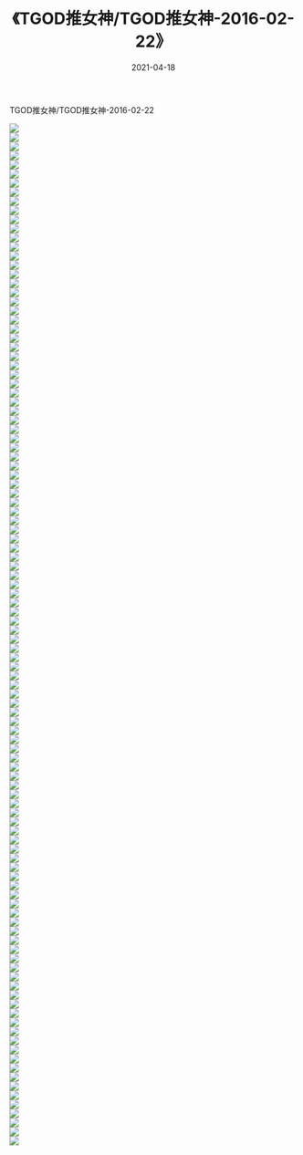 ﻿---
layout: post
title:  《TGOD推女神/TGOD推女神-2016-02-22》
date:   2021-04-18
img: http://img.660000.xyz/Sharelink/网络美图/2021/TGOD推女神/TGOD推女神-2016-02-22/000.jpg
categories: [美女, 清纯, 唯美]
---

TGOD推女神/TGOD推女神-2016-02-22

 ![](http://img.660000.xyz/Sharelink/网络美图/2021/TGOD推女神/TGOD推女神-2016-02-22/001.jpg) <br>![](http://img.660000.xyz/Sharelink/网络美图/2021/TGOD推女神/TGOD推女神-2016-02-22/002.jpg) <br>![](http://img.660000.xyz/Sharelink/网络美图/2021/TGOD推女神/TGOD推女神-2016-02-22/003.jpg) <br>![](http://img.660000.xyz/Sharelink/网络美图/2021/TGOD推女神/TGOD推女神-2016-02-22/004.jpg) <br>![](http://img.660000.xyz/Sharelink/网络美图/2021/TGOD推女神/TGOD推女神-2016-02-22/005.jpg) <br>![](http://img.660000.xyz/Sharelink/网络美图/2021/TGOD推女神/TGOD推女神-2016-02-22/006.jpg) <br>![](http://img.660000.xyz/Sharelink/网络美图/2021/TGOD推女神/TGOD推女神-2016-02-22/007.jpg) <br>![](http://img.660000.xyz/Sharelink/网络美图/2021/TGOD推女神/TGOD推女神-2016-02-22/008.jpg) <br>![](http://img.660000.xyz/Sharelink/网络美图/2021/TGOD推女神/TGOD推女神-2016-02-22/009.jpg) <br>![](http://img.660000.xyz/Sharelink/网络美图/2021/TGOD推女神/TGOD推女神-2016-02-22/010.jpg) <br>![](http://img.660000.xyz/Sharelink/网络美图/2021/TGOD推女神/TGOD推女神-2016-02-22/011.jpg) <br>![](http://img.660000.xyz/Sharelink/网络美图/2021/TGOD推女神/TGOD推女神-2016-02-22/012.jpg) <br>![](http://img.660000.xyz/Sharelink/网络美图/2021/TGOD推女神/TGOD推女神-2016-02-22/013.jpg) <br>![](http://img.660000.xyz/Sharelink/网络美图/2021/TGOD推女神/TGOD推女神-2016-02-22/014.jpg) <br>![](http://img.660000.xyz/Sharelink/网络美图/2021/TGOD推女神/TGOD推女神-2016-02-22/015.jpg) <br>![](http://img.660000.xyz/Sharelink/网络美图/2021/TGOD推女神/TGOD推女神-2016-02-22/016.jpg) <br>![](http://img.660000.xyz/Sharelink/网络美图/2021/TGOD推女神/TGOD推女神-2016-02-22/017.jpg) <br>![](http://img.660000.xyz/Sharelink/网络美图/2021/TGOD推女神/TGOD推女神-2016-02-22/018.jpg) <br>![](http://img.660000.xyz/Sharelink/网络美图/2021/TGOD推女神/TGOD推女神-2016-02-22/019.jpg) <br>![](http://img.660000.xyz/Sharelink/网络美图/2021/TGOD推女神/TGOD推女神-2016-02-22/020.jpg) <br>![](http://img.660000.xyz/Sharelink/网络美图/2021/TGOD推女神/TGOD推女神-2016-02-22/021.jpg) <br>![](http://img.660000.xyz/Sharelink/网络美图/2021/TGOD推女神/TGOD推女神-2016-02-22/022.jpg) <br>![](http://img.660000.xyz/Sharelink/网络美图/2021/TGOD推女神/TGOD推女神-2016-02-22/023.jpg) <br>![](http://img.660000.xyz/Sharelink/网络美图/2021/TGOD推女神/TGOD推女神-2016-02-22/024.jpg) <br>![](http://img.660000.xyz/Sharelink/网络美图/2021/TGOD推女神/TGOD推女神-2016-02-22/025.jpg) <br>![](http://img.660000.xyz/Sharelink/网络美图/2021/TGOD推女神/TGOD推女神-2016-02-22/026.jpg) <br>![](http://img.660000.xyz/Sharelink/网络美图/2021/TGOD推女神/TGOD推女神-2016-02-22/027.jpg) <br>![](http://img.660000.xyz/Sharelink/网络美图/2021/TGOD推女神/TGOD推女神-2016-02-22/028.jpg) <br>![](http://img.660000.xyz/Sharelink/网络美图/2021/TGOD推女神/TGOD推女神-2016-02-22/029.jpg) <br>![](http://img.660000.xyz/Sharelink/网络美图/2021/TGOD推女神/TGOD推女神-2016-02-22/030.jpg) <br>![](http://img.660000.xyz/Sharelink/网络美图/2021/TGOD推女神/TGOD推女神-2016-02-22/031.jpg) <br>![](http://img.660000.xyz/Sharelink/网络美图/2021/TGOD推女神/TGOD推女神-2016-02-22/032.jpg) <br>![](http://img.660000.xyz/Sharelink/网络美图/2021/TGOD推女神/TGOD推女神-2016-02-22/033.jpg) <br>![](http://img.660000.xyz/Sharelink/网络美图/2021/TGOD推女神/TGOD推女神-2016-02-22/034.jpg) <br>![](http://img.660000.xyz/Sharelink/网络美图/2021/TGOD推女神/TGOD推女神-2016-02-22/035.jpg) <br>![](http://img.660000.xyz/Sharelink/网络美图/2021/TGOD推女神/TGOD推女神-2016-02-22/036.jpg) <br>![](http://img.660000.xyz/Sharelink/网络美图/2021/TGOD推女神/TGOD推女神-2016-02-22/037.jpg) <br>![](http://img.660000.xyz/Sharelink/网络美图/2021/TGOD推女神/TGOD推女神-2016-02-22/038.jpg) <br>![](http://img.660000.xyz/Sharelink/网络美图/2021/TGOD推女神/TGOD推女神-2016-02-22/039.jpg) <br>![](http://img.660000.xyz/Sharelink/网络美图/2021/TGOD推女神/TGOD推女神-2016-02-22/040.jpg) <br>![](http://img.660000.xyz/Sharelink/网络美图/2021/TGOD推女神/TGOD推女神-2016-02-22/041.jpg) <br>![](http://img.660000.xyz/Sharelink/网络美图/2021/TGOD推女神/TGOD推女神-2016-02-22/042.jpg) <br>![](http://img.660000.xyz/Sharelink/网络美图/2021/TGOD推女神/TGOD推女神-2016-02-22/043.jpg) <br>![](http://img.660000.xyz/Sharelink/网络美图/2021/TGOD推女神/TGOD推女神-2016-02-22/044.jpg) <br>![](http://img.660000.xyz/Sharelink/网络美图/2021/TGOD推女神/TGOD推女神-2016-02-22/045.jpg) <br>![](http://img.660000.xyz/Sharelink/网络美图/2021/TGOD推女神/TGOD推女神-2016-02-22/046.jpg) <br>![](http://img.660000.xyz/Sharelink/网络美图/2021/TGOD推女神/TGOD推女神-2016-02-22/047.jpg) <br>![](http://img.660000.xyz/Sharelink/网络美图/2021/TGOD推女神/TGOD推女神-2016-02-22/048.jpg) <br>![](http://img.660000.xyz/Sharelink/网络美图/2021/TGOD推女神/TGOD推女神-2016-02-22/049.jpg) <br>![](http://img.660000.xyz/Sharelink/网络美图/2021/TGOD推女神/TGOD推女神-2016-02-22/050.jpg) <br>![](http://img.660000.xyz/Sharelink/网络美图/2021/TGOD推女神/TGOD推女神-2016-02-22/051.jpg) <br>![](http://img.660000.xyz/Sharelink/网络美图/2021/TGOD推女神/TGOD推女神-2016-02-22/052.jpg) <br>![](http://img.660000.xyz/Sharelink/网络美图/2021/TGOD推女神/TGOD推女神-2016-02-22/053.jpg) <br>![](http://img.660000.xyz/Sharelink/网络美图/2021/TGOD推女神/TGOD推女神-2016-02-22/054.jpg) <br>![](http://img.660000.xyz/Sharelink/网络美图/2021/TGOD推女神/TGOD推女神-2016-02-22/055.jpg) <br>![](http://img.660000.xyz/Sharelink/网络美图/2021/TGOD推女神/TGOD推女神-2016-02-22/056.jpg) <br>![](http://img.660000.xyz/Sharelink/网络美图/2021/TGOD推女神/TGOD推女神-2016-02-22/057.jpg) <br>![](http://img.660000.xyz/Sharelink/网络美图/2021/TGOD推女神/TGOD推女神-2016-02-22/058.jpg) <br>![](http://img.660000.xyz/Sharelink/网络美图/2021/TGOD推女神/TGOD推女神-2016-02-22/059.jpg) <br>![](http://img.660000.xyz/Sharelink/网络美图/2021/TGOD推女神/TGOD推女神-2016-02-22/060.jpg) <br>![](http://img.660000.xyz/Sharelink/网络美图/2021/TGOD推女神/TGOD推女神-2016-02-22/061.jpg) <br>![](http://img.660000.xyz/Sharelink/网络美图/2021/TGOD推女神/TGOD推女神-2016-02-22/062.jpg) <br>![](http://img.660000.xyz/Sharelink/网络美图/2021/TGOD推女神/TGOD推女神-2016-02-22/063.jpg) <br>![](http://img.660000.xyz/Sharelink/网络美图/2021/TGOD推女神/TGOD推女神-2016-02-22/064.jpg) <br>![](http://img.660000.xyz/Sharelink/网络美图/2021/TGOD推女神/TGOD推女神-2016-02-22/065.jpg) <br>![](http://img.660000.xyz/Sharelink/网络美图/2021/TGOD推女神/TGOD推女神-2016-02-22/066.jpg) <br>![](http://img.660000.xyz/Sharelink/网络美图/2021/TGOD推女神/TGOD推女神-2016-02-22/067.jpg) <br>![](http://img.660000.xyz/Sharelink/网络美图/2021/TGOD推女神/TGOD推女神-2016-02-22/068.jpg) <br>![](http://img.660000.xyz/Sharelink/网络美图/2021/TGOD推女神/TGOD推女神-2016-02-22/069.jpg) <br>![](http://img.660000.xyz/Sharelink/网络美图/2021/TGOD推女神/TGOD推女神-2016-02-22/070.jpg) <br>![](http://img.660000.xyz/Sharelink/网络美图/2021/TGOD推女神/TGOD推女神-2016-02-22/071.jpg) <br>![](http://img.660000.xyz/Sharelink/网络美图/2021/TGOD推女神/TGOD推女神-2016-02-22/072.jpg) <br>![](http://img.660000.xyz/Sharelink/网络美图/2021/TGOD推女神/TGOD推女神-2016-02-22/073.jpg) <br>![](http://img.660000.xyz/Sharelink/网络美图/2021/TGOD推女神/TGOD推女神-2016-02-22/074.jpg) <br>![](http://img.660000.xyz/Sharelink/网络美图/2021/TGOD推女神/TGOD推女神-2016-02-22/075.jpg) <br>![](http://img.660000.xyz/Sharelink/网络美图/2021/TGOD推女神/TGOD推女神-2016-02-22/076.jpg) <br>![](http://img.660000.xyz/Sharelink/网络美图/2021/TGOD推女神/TGOD推女神-2016-02-22/077.jpg) <br>![](http://img.660000.xyz/Sharelink/网络美图/2021/TGOD推女神/TGOD推女神-2016-02-22/078.jpg) <br>![](http://img.660000.xyz/Sharelink/网络美图/2021/TGOD推女神/TGOD推女神-2016-02-22/079.jpg) <br>![](http://img.660000.xyz/Sharelink/网络美图/2021/TGOD推女神/TGOD推女神-2016-02-22/080.jpg) <br>![](http://img.660000.xyz/Sharelink/网络美图/2021/TGOD推女神/TGOD推女神-2016-02-22/081.jpg) <br>![](http://img.660000.xyz/Sharelink/网络美图/2021/TGOD推女神/TGOD推女神-2016-02-22/082.jpg) <br>![](http://img.660000.xyz/Sharelink/网络美图/2021/TGOD推女神/TGOD推女神-2016-02-22/083.jpg) <br>![](http://img.660000.xyz/Sharelink/网络美图/2021/TGOD推女神/TGOD推女神-2016-02-22/084.jpg) <br>![](http://img.660000.xyz/Sharelink/网络美图/2021/TGOD推女神/TGOD推女神-2016-02-22/085.jpg) <br>![](http://img.660000.xyz/Sharelink/网络美图/2021/TGOD推女神/TGOD推女神-2016-02-22/086.jpg) <br>![](http://img.660000.xyz/Sharelink/网络美图/2021/TGOD推女神/TGOD推女神-2016-02-22/087.jpg) <br>![](http://img.660000.xyz/Sharelink/网络美图/2021/TGOD推女神/TGOD推女神-2016-02-22/088.jpg) <br>![](http://img.660000.xyz/Sharelink/网络美图/2021/TGOD推女神/TGOD推女神-2016-02-22/089.jpg) <br>![](http://img.660000.xyz/Sharelink/网络美图/2021/TGOD推女神/TGOD推女神-2016-02-22/090.jpg) <br>![](http://img.660000.xyz/Sharelink/网络美图/2021/TGOD推女神/TGOD推女神-2016-02-22/091.jpg) <br>![](http://img.660000.xyz/Sharelink/网络美图/2021/TGOD推女神/TGOD推女神-2016-02-22/092.jpg) <br>![](http://img.660000.xyz/Sharelink/网络美图/2021/TGOD推女神/TGOD推女神-2016-02-22/093.jpg) <br>![](http://img.660000.xyz/Sharelink/网络美图/2021/TGOD推女神/TGOD推女神-2016-02-22/094.jpg) <br>![](http://img.660000.xyz/Sharelink/网络美图/2021/TGOD推女神/TGOD推女神-2016-02-22/095.jpg) <br>![](http://img.660000.xyz/Sharelink/网络美图/2021/TGOD推女神/TGOD推女神-2016-02-22/096.jpg) <br>![](http://img.660000.xyz/Sharelink/网络美图/2021/TGOD推女神/TGOD推女神-2016-02-22/097.jpg) <br>![](http://img.660000.xyz/Sharelink/网络美图/2021/TGOD推女神/TGOD推女神-2016-02-22/098.jpg) <br>![](http://img.660000.xyz/Sharelink/网络美图/2021/TGOD推女神/TGOD推女神-2016-02-22/099.jpg) <br>![](http://img.660000.xyz/Sharelink/网络美图/2021/TGOD推女神/TGOD推女神-2016-02-22/100.jpg) <br>![](http://img.660000.xyz/Sharelink/网络美图/2021/TGOD推女神/TGOD推女神-2016-02-22/101.jpg) <br>![](http://img.660000.xyz/Sharelink/网络美图/2021/TGOD推女神/TGOD推女神-2016-02-22/102.jpg) <br>![](http://img.660000.xyz/Sharelink/网络美图/2021/TGOD推女神/TGOD推女神-2016-02-22/103.jpg) <br>![](http://img.660000.xyz/Sharelink/网络美图/2021/TGOD推女神/TGOD推女神-2016-02-22/104.jpg) <br>![](http://img.660000.xyz/Sharelink/网络美图/2021/TGOD推女神/TGOD推女神-2016-02-22/105.jpg) <br>![](http://img.660000.xyz/Sharelink/网络美图/2021/TGOD推女神/TGOD推女神-2016-02-22/106.jpg) <br>![](http://img.660000.xyz/Sharelink/网络美图/2021/TGOD推女神/TGOD推女神-2016-02-22/107.jpg) <br>![](http://img.660000.xyz/Sharelink/网络美图/2021/TGOD推女神/TGOD推女神-2016-02-22/108.jpg) <br>![](http://img.660000.xyz/Sharelink/网络美图/2021/TGOD推女神/TGOD推女神-2016-02-22/109.jpg) <br>![](http://img.660000.xyz/Sharelink/网络美图/2021/TGOD推女神/TGOD推女神-2016-02-22/110.jpg) <br>![](http://img.660000.xyz/Sharelink/网络美图/2021/TGOD推女神/TGOD推女神-2016-02-22/111.jpg) <br>![](http://img.660000.xyz/Sharelink/网络美图/2021/TGOD推女神/TGOD推女神-2016-02-22/112.jpg) <br>